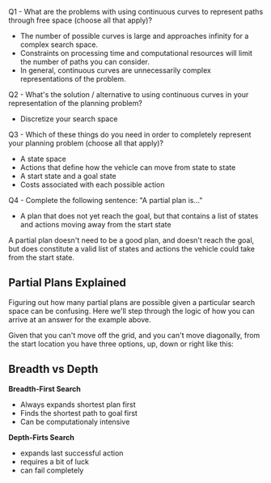 

Q1 - What are the problems with using continuous curves to represent paths through free space (choose all that apply)?

* The number of possible curves is large and approaches infinity for a complex search space.
* Constraints on processing time and computational resources will limit the number of paths you can consider.
* In general, continuous curves are unnecessarily complex representations of the problem.

Q2 - What's the solution / alternative to using continuous curves in your representation of the planning problem?

* Discretize your search space

Q3 - Which of these things do you need in order to completely represent your planning problem (choose all that apply)?

* A state space
* Actions that define how the vehicle can move from state to state
* A start state and a goal state
* Costs associated with each possible action

Q4 - Complete the following sentence: "A partial plan is..."

* A plan that does not yet reach the goal, but that contains a list of states and actions moving away from the start state

A partial plan doesn't need to be a good plan, and doesn't reach the goal, but does constitute a valid list of states and actions the vehicle could take from the start state.



## Partial Plans Explained

Figuring out how many partial plans are possible given a particular search space can be confusing. Here we'll step through the logic of how you can arrive at an answer for the example above.

Given that you can't move off the grid, and you can't move diagonally, from the start location you have three options, up, down or right like this:

## Breadth vs Depth

**Breadth-First Search**

* Always expands shortest plan first
* Finds the shortest path to goal first
* Can be computationaly intensive


**Depth-Firts Search**


* expands last successful action
* requires a bit of luck
* can fail completely




